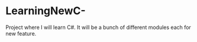 # LearningNewC-
Project where I will learn C#. It will be a bunch of different modules each for new feature.
